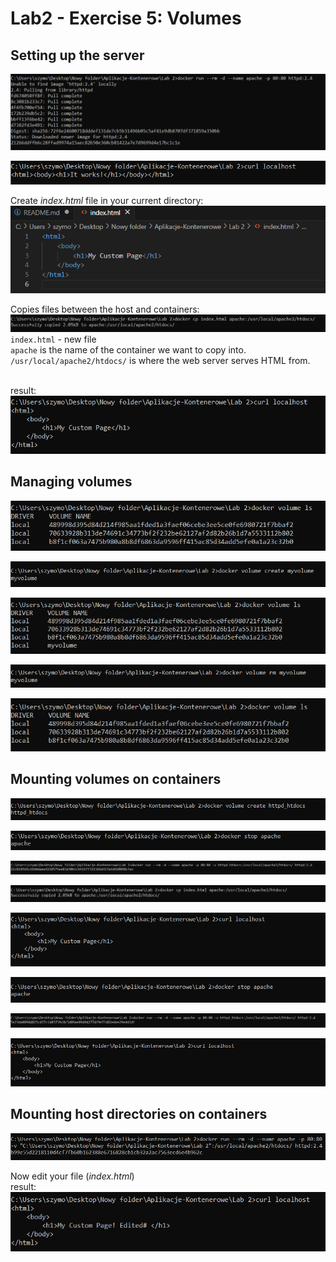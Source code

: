 # Lab2 - Exercise 5: Volumes  

## Setting up the server 

![alt text](image.png)  

![alt text](image-1.png)  

Create *index.html* file in your current directory:  
![alt text](image-2.png)  

Copies files between the host and containers:  
![alt text](image-3.png)  
`index.html` - new file  
`apache` is the name of the container we want to copy into.  
`/usr/local/apache2/htdocs/` is where the web server serves HTML from.  
<br>  

result:  
![alt text](image-4.png)

## Managing volumes

![alt text](image-5.png)  

![alt text](image-6.png)  

![alt text](image-7.png)  

![alt text](image-8.png)  

![alt text](image-9.png)  

## Mounting volumes on containers

![alt text](image-10.png)  

![alt text](image-11.png)  

![alt text](image-12.png)  

![alt text](image-13.png)

![alt text](image-14.png)  

![alt text](image-15.png)  

![alt text](image-16.png)  

![alt text](image-17.png)  

## Mounting host directories on containers

![alt text](image-18.png)  

Now edit your file (*index.html*)  
result:  
![alt text](image-19.png)  

